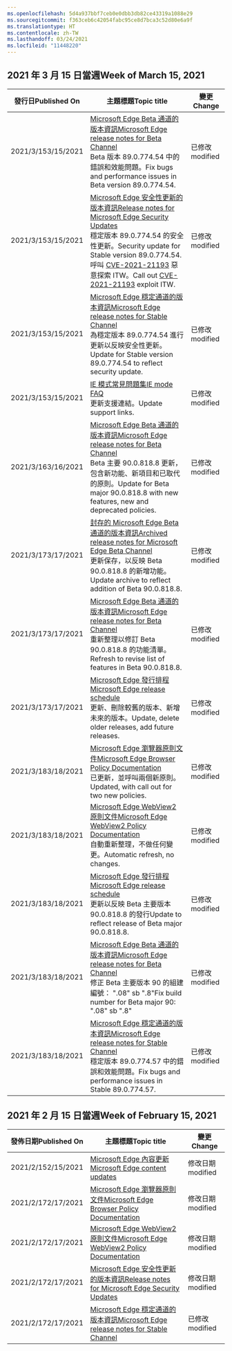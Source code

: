 ```yaml
---
ms.openlocfilehash: 5d4a937bbf7ceb0e0dbb3db82ce43319a1088e29
ms.sourcegitcommit: f363ceb6c42054fabc95ce8d7bca3c52d80e6a9f
ms.translationtype: HT
ms.contentlocale: zh-TW
ms.lasthandoff: 03/24/2021
ms.locfileid: "11448220"
---
```

<!-- This file is generated automatically each week. Changes made to this file will be overwritten.-->


## <a name="week-of-march-15-2021"></a><span data-ttu-id="3d079-101">2021 年 3 月 15 日當週</span><span class="sxs-lookup"><span data-stu-id="3d079-101">Week of March 15, 2021</span></span>


| <span data-ttu-id="3d079-102">發行日</span><span class="sxs-lookup"><span data-stu-id="3d079-102">Published On</span></span> |<span data-ttu-id="3d079-103">主題標題</span><span class="sxs-lookup"><span data-stu-id="3d079-103">Topic title</span></span> | <span data-ttu-id="3d079-104">變更</span><span class="sxs-lookup"><span data-stu-id="3d079-104">Change</span></span> |
|------|------------|--------|
| <span data-ttu-id="3d079-105">2021/3/15</span><span class="sxs-lookup"><span data-stu-id="3d079-105">3/15/2021</span></span> | [<span data-ttu-id="3d079-106">Microsoft Edge Beta 通道的版本資訊</span><span class="sxs-lookup"><span data-stu-id="3d079-106">Microsoft Edge release notes for Beta Channel</span></span>](/DeployEdge/microsoft-edge-relnote-beta-channel)<br><span data-ttu-id="3d079-107">Beta 版本 89.0.774.54 中的錯誤和效能問題。</span><span class="sxs-lookup"><span data-stu-id="3d079-107">Fix bugs and performance issues in Beta version 89.0.774.54.</span></span> | <span data-ttu-id="3d079-108">已修改</span><span class="sxs-lookup"><span data-stu-id="3d079-108">modified</span></span> |
| <span data-ttu-id="3d079-109">2021/3/15</span><span class="sxs-lookup"><span data-stu-id="3d079-109">3/15/2021</span></span> | [<span data-ttu-id="3d079-110">Microsoft Edge 安全性更新的版本資訊</span><span class="sxs-lookup"><span data-stu-id="3d079-110">Release notes for Microsoft Edge Security Updates</span></span>](/DeployEdge/microsoft-edge-relnotes-security)<br><span data-ttu-id="3d079-111">穩定版本 89.0.774.54 的安全性更新。</span><span class="sxs-lookup"><span data-stu-id="3d079-111">Security update for Stable version 89.0.774.54.</span></span> <span data-ttu-id="3d079-112">呼叫 [CVE-2021-21193](https://msrc.microsoft.com/update-guide/vulnerability/CVE-2021-21193) 惡意探索 ITW。</span><span class="sxs-lookup"><span data-stu-id="3d079-112">Call out [CVE-2021-21193](https://msrc.microsoft.com/update-guide/vulnerability/CVE-2021-21193) exploit ITW.</span></span> | <span data-ttu-id="3d079-113">已修改</span><span class="sxs-lookup"><span data-stu-id="3d079-113">modified</span></span> |
| <span data-ttu-id="3d079-114">2021/3/15</span><span class="sxs-lookup"><span data-stu-id="3d079-114">3/15/2021</span></span> | [<span data-ttu-id="3d079-115">Microsoft Edge 穩定通道的版本資訊</span><span class="sxs-lookup"><span data-stu-id="3d079-115">Microsoft Edge release notes for Stable Channel</span></span>](/DeployEdge/microsoft-edge-relnote-stable-channel)<br><span data-ttu-id="3d079-116">為穩定版本 89.0.774.54 進行更新以反映安全性更新。</span><span class="sxs-lookup"><span data-stu-id="3d079-116">Update for Stable version 89.0.774.54 to reflect security update.</span></span> | <span data-ttu-id="3d079-117">已修改</span><span class="sxs-lookup"><span data-stu-id="3d079-117">modified</span></span> |
| <span data-ttu-id="3d079-118">2021/3/15</span><span class="sxs-lookup"><span data-stu-id="3d079-118">3/15/2021</span></span> | [<span data-ttu-id="3d079-119">IE 模式常見問題集</span><span class="sxs-lookup"><span data-stu-id="3d079-119">IE mode FAQ</span></span>](/DeployEdge/edge-ie-mode-faq)<br><span data-ttu-id="3d079-120">更新支援連結。</span><span class="sxs-lookup"><span data-stu-id="3d079-120">Update support links.</span></span> | <span data-ttu-id="3d079-121">已修改</span><span class="sxs-lookup"><span data-stu-id="3d079-121">modified</span></span> |
| <span data-ttu-id="3d079-122">2021/3/16</span><span class="sxs-lookup"><span data-stu-id="3d079-122">3/16/2021</span></span> | [<span data-ttu-id="3d079-123">Microsoft Edge Beta 通道的版本資訊</span><span class="sxs-lookup"><span data-stu-id="3d079-123">Microsoft Edge release notes for Beta Channel</span></span>](/DeployEdge/microsoft-edge-relnote-beta-channel)<br><span data-ttu-id="3d079-124">Beta 主要 90.0.818.8 更新，包含新功能、新項目和已取代的原則。</span><span class="sxs-lookup"><span data-stu-id="3d079-124">Update for Beta major 90.0.818.8 with new features, new and deprecated policies.</span></span> | <span data-ttu-id="3d079-125">已修改</span><span class="sxs-lookup"><span data-stu-id="3d079-125">modified</span></span> |
| <span data-ttu-id="3d079-126">2021/3/17</span><span class="sxs-lookup"><span data-stu-id="3d079-126">3/17/2021</span></span> | [<span data-ttu-id="3d079-127">封存的 Microsoft Edge Beta 通道的版本資訊</span><span class="sxs-lookup"><span data-stu-id="3d079-127">Archived release notes for Microsoft Edge Beta Channel</span></span>](/DeployEdge/microsoft-edge-relnote-archive-beta-channel)<br><span data-ttu-id="3d079-128">更新保存，以反映 Beta 90.0.818.8 的新增功能。</span><span class="sxs-lookup"><span data-stu-id="3d079-128">Update archive to reflect addition of Beta 90.0.818.8.</span></span> | <span data-ttu-id="3d079-129">已修改</span><span class="sxs-lookup"><span data-stu-id="3d079-129">modified</span></span> |
| <span data-ttu-id="3d079-130">2021/3/17</span><span class="sxs-lookup"><span data-stu-id="3d079-130">3/17/2021</span></span> | [<span data-ttu-id="3d079-131">Microsoft Edge Beta 通道的版本資訊</span><span class="sxs-lookup"><span data-stu-id="3d079-131">Microsoft Edge release notes for Beta Channel</span></span>](/DeployEdge/microsoft-edge-relnote-beta-channel)<br><span data-ttu-id="3d079-132">重新整理以修訂 Beta 90.0.818.8 的功能清單。</span><span class="sxs-lookup"><span data-stu-id="3d079-132">Refresh to revise list of features in Beta 90.0.818.8.</span></span> | <span data-ttu-id="3d079-133">已修改</span><span class="sxs-lookup"><span data-stu-id="3d079-133">modified</span></span> |
| <span data-ttu-id="3d079-134">2021/3/17</span><span class="sxs-lookup"><span data-stu-id="3d079-134">3/17/2021</span></span> | [<span data-ttu-id="3d079-135">Microsoft Edge 發行排程</span><span class="sxs-lookup"><span data-stu-id="3d079-135">Microsoft Edge release schedule</span></span>](/DeployEdge/microsoft-edge-release-schedule)<br><span data-ttu-id="3d079-136">更新、刪除較舊的版本、新增未來的版本。</span><span class="sxs-lookup"><span data-stu-id="3d079-136">Update, delete older releases, add future releases.</span></span> | <span data-ttu-id="3d079-137">已修改</span><span class="sxs-lookup"><span data-stu-id="3d079-137">modified</span></span> |
| <span data-ttu-id="3d079-138">2021/3/18</span><span class="sxs-lookup"><span data-stu-id="3d079-138">3/18/2021</span></span> | [<span data-ttu-id="3d079-139">Microsoft Edge 瀏覽器原則文件</span><span class="sxs-lookup"><span data-stu-id="3d079-139">Microsoft Edge Browser Policy Documentation</span></span>](/DeployEdge/microsoft-edge-policies)<br><span data-ttu-id="3d079-140">已更新，並呼叫兩個新原則。</span><span class="sxs-lookup"><span data-stu-id="3d079-140">Updated, with call out for two new policies.</span></span> | <span data-ttu-id="3d079-141">已修改</span><span class="sxs-lookup"><span data-stu-id="3d079-141">modified</span></span> |
| <span data-ttu-id="3d079-142">2021/3/18</span><span class="sxs-lookup"><span data-stu-id="3d079-142">3/18/2021</span></span> | [<span data-ttu-id="3d079-143">Microsoft Edge WebView2 原則文件</span><span class="sxs-lookup"><span data-stu-id="3d079-143">Microsoft Edge WebView2 Policy Documentation</span></span>](/DeployEdge/microsoft-edge-webview-policies)<br><span data-ttu-id="3d079-144">自動重新整理，不做任何變更。</span><span class="sxs-lookup"><span data-stu-id="3d079-144">Automatic refresh, no changes.</span></span> | <span data-ttu-id="3d079-145">已修改</span><span class="sxs-lookup"><span data-stu-id="3d079-145">modified</span></span> |
| <span data-ttu-id="3d079-146">2021/3/18</span><span class="sxs-lookup"><span data-stu-id="3d079-146">3/18/2021</span></span> | [<span data-ttu-id="3d079-147">Microsoft Edge 發行排程</span><span class="sxs-lookup"><span data-stu-id="3d079-147">Microsoft Edge release schedule</span></span>](/DeployEdge/microsoft-edge-release-schedule)<br><span data-ttu-id="3d079-148">更新以反映 Beta 主要版本 90.0.818.8 的發行</span><span class="sxs-lookup"><span data-stu-id="3d079-148">Update to reflect release of Beta major 90.0.818.8.</span></span> | <span data-ttu-id="3d079-149">已修改</span><span class="sxs-lookup"><span data-stu-id="3d079-149">modified</span></span> |
| <span data-ttu-id="3d079-150">2021/3/18</span><span class="sxs-lookup"><span data-stu-id="3d079-150">3/18/2021</span></span> | [<span data-ttu-id="3d079-151">Microsoft Edge Beta 通道的版本資訊</span><span class="sxs-lookup"><span data-stu-id="3d079-151">Microsoft Edge release notes for Beta Channel</span></span>](/DeployEdge/microsoft-edge-relnote-beta-channel)<br><span data-ttu-id="3d079-152">修正 Beta 主要版本 90 的組建編號： ".08" sb ".8"</span><span class="sxs-lookup"><span data-stu-id="3d079-152">Fix build number for Beta major 90: ".08" sb ".8"</span></span> | <span data-ttu-id="3d079-153">已修改</span><span class="sxs-lookup"><span data-stu-id="3d079-153">modified</span></span> |
| <span data-ttu-id="3d079-154">2021/3/18</span><span class="sxs-lookup"><span data-stu-id="3d079-154">3/18/2021</span></span> | [<span data-ttu-id="3d079-155">Microsoft Edge 穩定通道的版本資訊</span><span class="sxs-lookup"><span data-stu-id="3d079-155">Microsoft Edge release notes for Stable Channel</span></span>](/DeployEdge/microsoft-edge-relnote-stable-channel)<br><span data-ttu-id="3d079-156">穩定版本 89.0.774.57 中的錯誤和效能問題。</span><span class="sxs-lookup"><span data-stu-id="3d079-156">Fix bugs and performance issues in Stable 89.0.774.57.</span></span> | <span data-ttu-id="3d079-157">已修改</span><span class="sxs-lookup"><span data-stu-id="3d079-157">modified</span></span> |

## <a name="week-of-february-15-2021"></a><span data-ttu-id="3d079-158">2021 年 2 月 15 日當週</span><span class="sxs-lookup"><span data-stu-id="3d079-158">Week of February 15, 2021</span></span>


| <span data-ttu-id="3d079-159">發佈日期</span><span class="sxs-lookup"><span data-stu-id="3d079-159">Published On</span></span> |<span data-ttu-id="3d079-160">主題標題</span><span class="sxs-lookup"><span data-stu-id="3d079-160">Topic title</span></span> | <span data-ttu-id="3d079-161">變更</span><span class="sxs-lookup"><span data-stu-id="3d079-161">Change</span></span> |
|------|------------|--------|
| <span data-ttu-id="3d079-162">2021/2/15</span><span class="sxs-lookup"><span data-stu-id="3d079-162">2/15/2021</span></span> | [<span data-ttu-id="3d079-163">Microsoft Edge 內容更新</span><span class="sxs-lookup"><span data-stu-id="3d079-163">Microsoft Edge content updates</span></span>](/DeployEdge/microsoft-edge-content-updates) | <span data-ttu-id="3d079-164">修改日期</span><span class="sxs-lookup"><span data-stu-id="3d079-164">modified</span></span> |
| <span data-ttu-id="3d079-165">2021/2/17</span><span class="sxs-lookup"><span data-stu-id="3d079-165">2/17/2021</span></span> | [<span data-ttu-id="3d079-166">Microsoft Edge 瀏覽器原則文件</span><span class="sxs-lookup"><span data-stu-id="3d079-166">Microsoft Edge Browser Policy Documentation</span></span>](/DeployEdge/microsoft-edge-policies) | <span data-ttu-id="3d079-167">修改日期</span><span class="sxs-lookup"><span data-stu-id="3d079-167">modified</span></span> |
| <span data-ttu-id="3d079-168">2021/2/17</span><span class="sxs-lookup"><span data-stu-id="3d079-168">2/17/2021</span></span> | [<span data-ttu-id="3d079-169">Microsoft Edge WebView2 原則文件</span><span class="sxs-lookup"><span data-stu-id="3d079-169">Microsoft Edge WebView2 Policy Documentation</span></span>](/DeployEdge/microsoft-edge-webview-policies) | <span data-ttu-id="3d079-170">修改日期</span><span class="sxs-lookup"><span data-stu-id="3d079-170">modified</span></span> |
| <span data-ttu-id="3d079-171">2021/2/17</span><span class="sxs-lookup"><span data-stu-id="3d079-171">2/17/2021</span></span> | [<span data-ttu-id="3d079-172">Microsoft Edge 安全性更新的版本資訊</span><span class="sxs-lookup"><span data-stu-id="3d079-172">Release notes for Microsoft Edge Security Updates</span></span>](/DeployEdge/microsoft-edge-relnotes-security) | <span data-ttu-id="3d079-173">修改日期</span><span class="sxs-lookup"><span data-stu-id="3d079-173">modified</span></span> |
| <span data-ttu-id="3d079-174">2021/2/17</span><span class="sxs-lookup"><span data-stu-id="3d079-174">2/17/2021</span></span> | [<span data-ttu-id="3d079-175">Microsoft Edge 穩定通道的版本資訊</span><span class="sxs-lookup"><span data-stu-id="3d079-175">Microsoft Edge release notes for Stable Channel</span></span>](/DeployEdge/microsoft-edge-relnote-stable-channel) | <span data-ttu-id="3d079-176">已修改</span><span class="sxs-lookup"><span data-stu-id="3d079-176">modified</span></span> |
